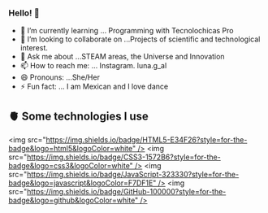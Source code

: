 ### Hello! 👋



- 🌱 I’m currently learning ... Programming with Tecnolochicas Pro
- 👯 I’m looking to collaborate on ...Projects of scientific and technological interest.
- 💬 Ask me about ...STEAM areas, the Universe and Innovation
- 📫 How to reach me: ... Instagram. luna.g_al
- 😄 Pronouns: ...She/Her
- ⚡ Fun fact: ... I am Mexican and I love dance



## 🫀 Some technologies I use
<img src="https://img.shields.io/badge/HTML5-E34F26?style=for-the-badge&logo=html5&logoColor=white" />
<img src="https://img.shields.io/badge/CSS3-1572B6?style=for-the-badge&logo=css3&logoColor=white" />
<img src="https://img.shields.io/badge/JavaScript-323330?style=for-the-badge&logo=javascript&logoColor=F7DF1E" />
<img src="https://img.shields.io/badge/GitHub-100000?style=for-the-badge&logo=github&logoColor=white" />


































